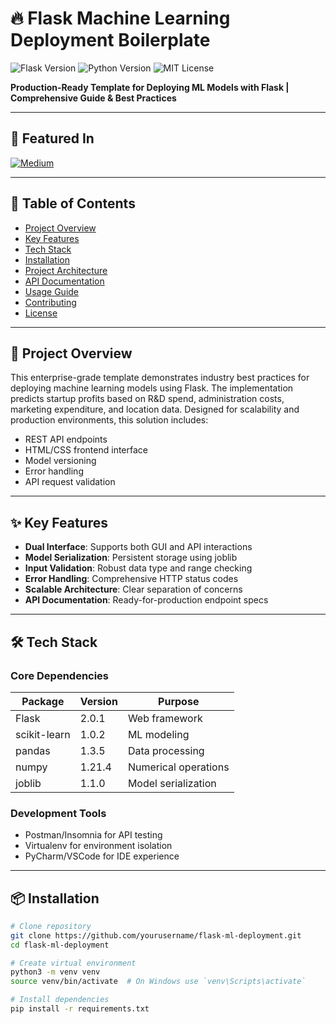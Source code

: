# 🔥 Flask Machine Learning Deployment Boilerplate

![Flask Version](https://img.shields.io/badge/Flask-2.0.1-%23000.svg?logo=flask)
![Python Version](https://img.shields.io/badge/Python-3.8%2B-blue.svg)
![MIT License](https://img.shields.io/badge/License-MIT-green.svg)

**Production-Ready Template for Deploying ML Models with Flask | Comprehensive Guide & Best Practices**

---

## 🌟 Featured In
[![Medium](https://img.shields.io/badge/Featured_on-Medium-%23000000.svg?logo=medium)](https://medium.com/analytics-vidhya/https-medium-com-chirag6891-build-the-first-flask-python-e278b52473f3)

---

## 📖 Table of Contents
- [Project Overview](#-project-overview)
- [Key Features](#-key-features)
- [Tech Stack](#-tech-stack)
- [Installation](#-installation)
- [Project Architecture](#-project-architecture)
- [API Documentation](#-api-documentation)
- [Usage Guide](#-usage-guide)
- [Contributing](#-contributing)
- [License](#-license)

---

## 🚀 Project Overview

This enterprise-grade template demonstrates industry best practices for deploying machine learning models using Flask. The implementation predicts startup profits based on R&D spend, administration costs, marketing expenditure, and location data. Designed for scalability and production environments, this solution includes:

- REST API endpoints
- HTML/CSS frontend interface
- Model versioning
- Error handling
- API request validation

---

## ✨ Key Features

- **Dual Interface**: Supports both GUI and API interactions
- **Model Serialization**: Persistent storage using joblib
- **Input Validation**: Robust data type and range checking
- **Error Handling**: Comprehensive HTTP status codes
- **Scalable Architecture**: Clear separation of concerns
- **API Documentation**: Ready-for-production endpoint specs

---

## 🛠 Tech Stack

### Core Dependencies
| Package | Version | Purpose |
|---------|---------|---------|
| Flask | 2.0.1 | Web framework |
| scikit-learn | 1.0.2 | ML modeling |
| pandas | 1.3.5 | Data processing |
| numpy | 1.21.4 | Numerical operations |
| joblib | 1.1.0 | Model serialization |

### Development Tools
- Postman/Insomnia for API testing
- Virtualenv for environment isolation
- PyCharm/VSCode for IDE experience

---

## 📦 Installation

```bash
# Clone repository
git clone https://github.com/yourusername/flask-ml-deployment.git
cd flask-ml-deployment

# Create virtual environment
python3 -m venv venv
source venv/bin/activate  # On Windows use `venv\Scripts\activate`

# Install dependencies
pip install -r requirements.txt

